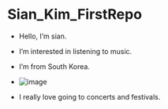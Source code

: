 # Sian_Kim_FirstRepo
- Hello, I’m sian.
- I’m interested in listening to music.
- I’m from South Korea.
- ![image](https://user-images.githubusercontent.com/90750078/135726853-91fcb759-b400-4a79-9868-59002c581a76.jpg)

- I really love going to concerts and festivals. 
